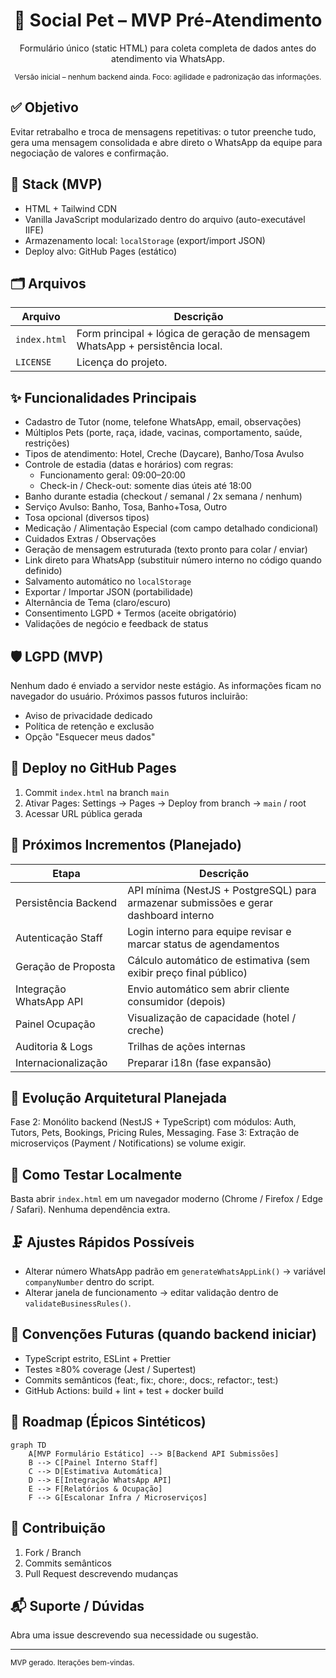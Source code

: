 <div align="center">
	<h1>🐾 Social Pet – MVP Pré-Atendimento</h1>
	<p>Formulário único (static HTML) para coleta completa de dados antes do atendimento via WhatsApp.</p>
	<sub>Versão inicial – nenhum backend ainda. Foco: agilidade e padronização das informações.</sub>
</div>

## ✅ Objetivo
Evitar retrabalho e troca de mensagens repetitivas: o tutor preenche tudo, gera uma mensagem consolidada e abre direto o WhatsApp da equipe para negociação de valores e confirmação.

## 🧱 Stack (MVP)
- HTML + Tailwind CDN
- Vanilla JavaScript modularizado dentro do arquivo (auto-executável IIFE)
- Armazenamento local: `localStorage` (export/import JSON)
- Deploy alvo: GitHub Pages (estático)

## 🗂️ Arquivos
| Arquivo | Descrição |
|---------|-----------|
| `index.html` | Form principal + lógica de geração de mensagem WhatsApp + persistência local. |
| `LICENSE` | Licença do projeto. |

## ✨ Funcionalidades Principais
- Cadastro de Tutor (nome, telefone WhatsApp, email, observações)
- Múltiplos Pets (porte, raça, idade, vacinas, comportamento, saúde, restrições)
- Tipos de atendimento: Hotel, Creche (Daycare), Banho/Tosa Avulso
- Controle de estadia (datas e horários) com regras:
	- Funcionamento geral: 09:00–20:00
	- Check-in / Check-out: somente dias úteis até 18:00
- Banho durante estadia (checkout / semanal / 2x semana / nenhum)
- Serviço Avulso: Banho, Tosa, Banho+Tosa, Outro
- Tosa opcional (diversos tipos)
- Medicação / Alimentação Especial (com campo detalhado condicional)
- Cuidados Extras / Observações
- Geração de mensagem estruturada (texto pronto para colar / enviar)
- Link direto para WhatsApp (substituir número interno no código quando definido)
- Salvamento automático no `localStorage`
- Exportar / Importar JSON (portabilidade)
- Alternância de Tema (claro/escuro)
- Consentimento LGPD + Termos (aceite obrigatório)
- Validações de negócio e feedback de status

## 🛡️ LGPD (MVP)
Nenhum dado é enviado a servidor neste estágio. As informações ficam no navegador do usuário. Próximos passos futuros incluirão:
- Aviso de privacidade dedicado
- Política de retenção e exclusão
- Opção "Esquecer meus dados"

## 🚀 Deploy no GitHub Pages
1. Commit `index.html` na branch `main`
2. Ativar Pages: Settings → Pages → Deploy from branch → `main` / root
3. Acessar URL pública gerada

## 🧪 Próximos Incrementos (Planejado)
| Etapa | Descrição |
|-------|-----------|
| Persistência Backend | API mínima (NestJS + PostgreSQL) para armazenar submissões e gerar dashboard interno |
| Autenticação Staff | Login interno para equipe revisar e marcar status de agendamentos |
| Geração de Proposta | Cálculo automático de estimativa (sem exibir preço final público) |
| Integração WhatsApp API | Envio automático sem abrir cliente consumidor (depois) |
| Painel Ocupação | Visualização de capacidade (hotel / creche) |
| Auditoria & Logs | Trilhas de ações internas |
| Internacionalização | Preparar i18n (fase expansão) |

## 🧩 Evolução Arquitetural Planejada
Fase 2: Monólito backend (NestJS + TypeScript) com módulos: Auth, Tutors, Pets, Bookings, Pricing Rules, Messaging.
Fase 3: Extração de microserviços (Payment / Notifications) se volume exigir.

## 🔧 Como Testar Localmente
Basta abrir `index.html` em um navegador moderno (Chrome / Firefox / Edge / Safari). Nenhuma dependência extra.

## 🗜️ Ajustes Rápidos Possíveis
- Alterar número WhatsApp padrão em `generateWhatsAppLink()` → variável `companyNumber` dentro do script.
- Alterar janela de funcionamento → editar validação dentro de `validateBusinessRules()`.

## 📌 Convenções Futuras (quando backend iniciar)
- TypeScript estrito, ESLint + Prettier
- Testes ≥80% coverage (Jest / Supertest)
- Commits semânticos (feat:, fix:, chore:, docs:, refactor:, test:)
- GitHub Actions: build + lint + test + docker build

## 📄 Roadmap (Épicos Sintéticos)
```mermaid
graph TD
	A[MVP Formulário Estático] --> B[Backend API Submissões]
	B --> C[Painel Interno Staff]
	C --> D[Estimativa Automática]
	D --> E[Integração WhatsApp API]
	E --> F[Relatórios & Ocupação]
	F --> G[Escalonar Infra / Microserviços]
```

## 🤝 Contribuição
1. Fork / Branch
2. Commits semânticos
3. Pull Request descrevendo mudanças

## 📬 Suporte / Dúvidas
Abra uma issue descrevendo sua necessidade ou sugestão.

---
<sub>MVP gerado. Iterações bem-vindas.</sub>